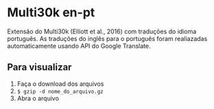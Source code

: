 # Multi30k en-pt
Extensão do Multi30k (Elliott et al., 2016) com traduções do idioma português. As traduções do inglês para o português foram realiazadas automaticamente usando API do Google Translate. 

## Para visualizar
1. Faça o download dos arquivos
2. ```$ gzip -d nome_do_arquivo.gz```
3. Abra o arquivo

<!--
Extension of the Multi30k (Elliott et al., 2016) dataset with Portuguese translations. The translation of English captions into Portuguese was automatically performed using Google Translate API.
-->
